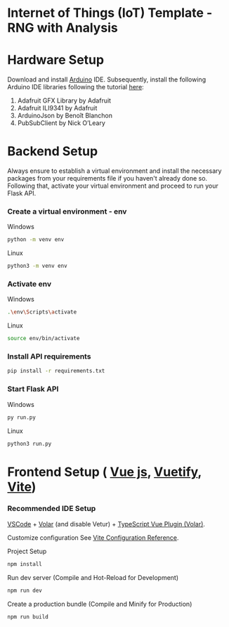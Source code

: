 # Internet of Things (IoT) Template - RNG with Analysis


# Hardware Setup
Download and install [Arduino](https://www.arduino.cc/en/software) IDE. Subsequently, install the following Arduino IDE libraries following the tutorial [here](https://support.arduino.cc/hc/en-us/articles/5145457742236-Add-libraries-to-Arduino-IDE):
1. Adafruit GFX Library by Adafruit
2. Adafruit ILI9341 by Adafruit
3. ArduinoJson by Benoît Blanchon
4. PubSubClient by Nick O’Leary



# Backend Setup
Always ensure to establish a virtual environment and install the necessary packages from your requirements file if you haven't already done so. Following that, activate your virtual environment and proceed to run your Flask API.

### Create a virtual environment - env

Windows 
```sh
python -m venv env  
```
Linux
```sh
python3 -m venv env  
```
### Activate env
Windows
```sh
.\env\Scripts\activate 
```
Linux
```sh
source env/bin/activate
```
### Install API requirements
```sh
pip install -r requirements.txt 
```
### Start Flask API
Windows
```sh
py run.py 
```
Linux
```sh
python3 run.py
```



# Frontend Setup ( [Vue js](https://vuejs.org/), [Vuetify](https://vuetifyjs.com/en/components/all/), [Vite](https://vitejs.dev/))
### Recommended IDE Setup
[VSCode](https://code.visualstudio.com/) + [Volar](https://marketplace.visualstudio.com/items?itemName=johnsoncodehk.volar) (and disable Vetur) + [TypeScript Vue Plugin (Volar)](https://marketplace.visualstudio.com/items?itemName=johnsoncodehk.vscode-typescript-vue-plugin).

Customize configuration
See [Vite Configuration Reference](https://vitejs.dev/config/).

Project Setup
```sh
npm install
```

Run dev server (Compile and Hot-Reload for Development)
```sh
npm run dev
```

Create a production bundle (Compile and Minify for Production)
```sh
npm run build
```
